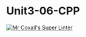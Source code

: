# Unit3-06-CPP
[![Mr Coxall's Super Linter](https://github.com/ICS3U-Programming-JoannaK/Unit3-06-CPP/workflows/Mr%20Coxall's%20Super%20Linter/badge.svg)](https://github.com/ICS3U-Programming-JoannaK/Unit3-06-CPP/actions/)
